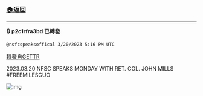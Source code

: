 ###  [:house:返回](README.md)
---


**:arrows_clockwise: p2c1rfra3bd 已轉發**

`@nsfcspeaksoffical 3/20/2023 5:16 PM UTC`

[轉發自GETTR](https://gettr.com/post/p2c1rfra3bd)

2023.03.20 NFSC SPEAKS MONDAY WITH RET. COL. JOHN MILLS #FREEMILESGUO

![img](https://media.gettr.com/group5/origin/2023/03/20/17/ba23a34b-6ead-06f9-0036-77d27249b600/dcd586532c1c9ce8243d2d0e991f9ddc.jpeg)
